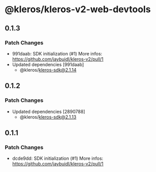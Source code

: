 # @kleros/kleros-v2-web-devtools

## 0.1.3

### Patch Changes

- 991daab: SDK initialization (#1)
  More infos: https://github.com/jaybuidl/kleros-v2/pull/1
- Updated dependencies [991daab]
  - @kleros/kleros-sdk@2.1.14

## 0.1.2

### Patch Changes

- Updated dependencies [2890788]
  - @kleros/kleros-sdk@2.1.13

## 0.1.1

### Patch Changes

- dcde9dd: SDK initialization (#1)
  More infos: https://github.com/jaybuidl/kleros-v2/pull/1
